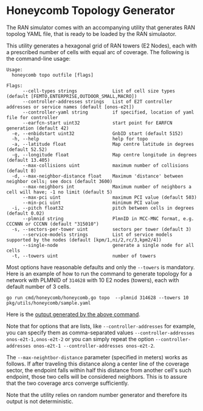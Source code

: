 # Honeycomb Topology Generator

The RAN simulator comes with an accompanying utility that generates RAN topolog
YAML file, that is ready to be loaded by the RAN simulaotor.

This utility generates a hexagonal grid of RAN towers (E2 Nodes), each with a prescribed
number of cells with equal arc of coverage. The following is the command-line usage:

```
Usage:
  honeycomb topo outfile [flags]

Flags:
      --cell-types strings             List of cell size types (default [FEMTO,ENTERPRISE,OUTDOOR_SMALL,MACRO])
      --controller-addresses strings   List of E2T controller addresses or service names (default [onos-e2t])
      --controller-yaml string         if specified, location of yaml file for controller
      --earfcn-start uint32            start point for EARFCN generation (default 42)
  -e, --enbidstart uint32              GnbID start (default 5152)
  -h, --help                           help for topo
  -a, --latitude float                 Map centre latitude in degrees (default 52.52)
  -g, --longitude float                Map centre longitude in degrees (default 13.405)
      --max-collisions uint            maximum number of collisions (default 8)
  -d, --max-neighbor-distance float    Maximum 'distance' between neighbor cells; see docs (default 3600)
      --max-neighbors int              Maximum number of neighbors a cell will have; -1 no limit (default 5)
      --max-pci uint                   maximum PCI value (default 503)
      --min-pci uint                   minimum PCI value
  -i, --pitch float32                  pitch between cells in degrees (default 0.02)
      --plmnid string                  PlmnID in MCC-MNC format, e.g. CCCNNN or CCCNN (default "315010")
  -s, --sectors-per-tower uint         sectors per tower (default 3)
      --service-models strings         List of service models supported by the nodes (default [kpm/1,ni/2,rc/3,kpm2/4])
      --single-node                    generate a single node for all cells
  -t, --towers uint                    number of towers
```

Most options have reasonable defaults and only the `--towers` is mandatory.
Here is an example of how to run the command to generate topology for a network with
PLMNID of `314628` with 10 E2 nodes (towers), each with default number of 3 cells.

```
go run cmd/honeycomb/honeycomb.go topo  --plmnid 314628 --towers 10 pkg/utils/honeycomb/sample.yaml
```

Here is the [output generated by the above command](../pkg/utils/honeycomb/sample.yaml).

Note that for options that are lists, like `--controller-addresses` for example, you can specify
them as comma-separated values `--controller-addresses onos-e2t-1,onos-e2t-2` or you can simply
repeat the option `--controller-addresses onos-e2t-1 --controller-addresses onos-e2t-2`.

The `--max-neightbor-distance` parameter (specified in meters) works as follows. If after traveling this
distance along a center line of the coverage sector, the endpoint falls within half this distance
from another cell's such endpoint, those two cells will be considered neighbors. This is to assure
that the two coverage arcs converge sufficiently.

Note that the utility relies on random number generator and therefore its output is not deterministic.